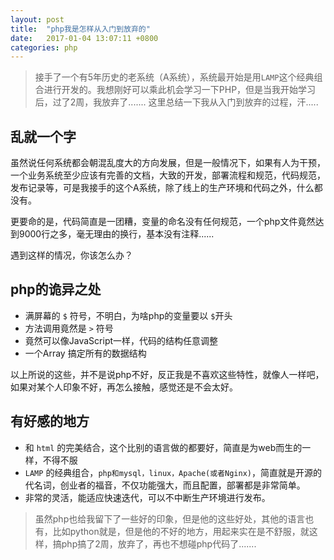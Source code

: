```yaml
---
layout: post
title:  "php我是怎样从入门到放弃的"
date:	2017-01-04 13:07:11 +0800
categories: php
---
```



> 接手了一个有5年历史的老系统（A系统），系统最开始是用`LAMP`这个经典组合进行开发的。我想刚好可以乘此机会学习一下PHP，但是当我开始学习后，过了2周，我放弃了.......
> 这里总结一下我从入门到放弃的过程，汗.....

## 乱就一个字

 虽然说任何系统都会朝混乱度大的方向发展，但是一般情况下，如果有人为干预，一个业务系统至少应该有完善的文档，大致的开发，部署流程和规范，代码规范，发布记录等，可是我接手的这个A系统，除了线上的生产环境和代码之外，什么都没有。

 更要命的是，代码简直是一团糟，变量的命名没有任何规范，一个php文件竟然达到9000行之多，毫无理由的换行，基本没有注释......

 遇到这样的情况，你该怎么办？

## php的诡异之处

 * 满屏幕的 `$` 符号，不明白，为啥php的变量要以 `$`开头
 * 方法调用竟然是 `>` 符号
 * 竟然可以像JavaScript一样，代码的结构任意调整
 * 一个Array 搞定所有的数据结构

 以上所说的这些，并不是说php不好，反正我是不喜欢这些特性，就像人一样吧，如果对某个人印象不好，再怎么接触，感觉还是不会太好。

## 有好感的地方

 * 和 `html` 的完美结合，这个比别的语言做的都要好，简直是为web而生的一样，不得不服
 * `LAMP` 的经典组合，`php和mysql，linux，Apache(或者Nginx)`，简直就是开源的代名词，创业者的福音，不仅功能强大，而且配置，部署都是非常简单。
 * 非常的灵活，能适应快速迭代，可以不中断生产环境进行发布。

> 虽然php也给我留下了一些好的印象，但是他的这些好处，其他的语言也有，比如python就是，但是他的不好的地方，用起来实在是不舒服，就这样，搞php搞了2周，放弃了，再也不想碰php代码了.......
